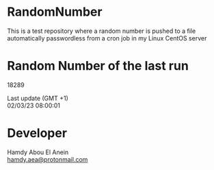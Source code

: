 # RandomNumber    
This is a test repository where a random number is pushed to a file automatically passwordless from a cron job in my Linux CentOS server    
# Random Number of the last run   
18289
      
Last update (GMT +1)    
02/03/23 08:00:01
# Developer    
Hamdy Abou El Anein   
hamdy.aea@protonmail.com
